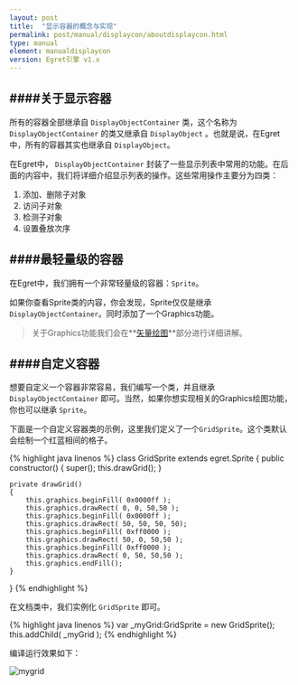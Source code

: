 ```yaml
---
layout: post
title:  "显示容器的概念与实现"
permalink: post/manual/displaycon/aboutdisplaycon.html
type: manual
element: manualdisplaycon
version: Egret引擎 v1.x
---
```


####关于显示容器
---

所有的容器全部继承自 `DisplayObjectContainer` 类，这个名称为 `DisplayObjectContainer` 的类又继承自 `DisplayObject` 。也就是说，在Egret中，所有的容器其实也继承自 `DisplayObject`。

在Egret中， `DisplayObjectContainer` 封装了一些显示列表中常用的功能。在后面的内容中，我们将详细介绍显示列表的操作。这些常用操作主要分为四类：

1. 添加、删除子对象
2. 访问子对象
3. 检测子对象
4. 设置叠放次序

####最轻量级的容器
---

在Egret中，我们拥有一个非常轻量级的容器：`Sprite`。

如果你查看Sprite类的内容，你会发现，Sprite仅仅是继承 `DisplayObjectContainer`。同时添加了一个Graphics功能。

>关于Graphics功能我们会在**[矢量绘图]()**部分进行详细讲解。

####自定义容器
---

想要自定义一个容器非常容易，我们编写一个类，并且继承 `DisplayObjectContainer` 即可。当然，如果你想实现相关的Graphics绘图功能，你也可以继承 `Sprite`。

下面是一个自定义容器类的示例，这里我们定义了一个`GridSprite`。这个类默认会绘制一个红蓝相间的格子。

{% highlight java linenos %}
class GridSprite extends egret.Sprite
{
    public constructor()
    {
        super();
        this.drawGrid();
    }

    private drawGrid()
    {
        this.graphics.beginFill( 0x0000ff );
        this.graphics.drawRect( 0, 0, 50,50 );
        this.graphics.beginFill( 0x0000ff );
        this.graphics.drawRect( 50, 50, 50, 50);
        this.graphics.beginFill( 0xff0000 );
        this.graphics.drawRect( 50, 0, 50,50 );
        this.graphics.beginFill( 0xff0000 );
        this.graphics.drawRect( 0, 50, 50,50 );
        this.graphics.endFill();
    }
}
{% endhighlight %}

在文档类中，我们实例化 `GridSprite` 即可。

{% highlight java linenos %}
var _myGrid:GridSprite = new GridSprite();
this.addChild( _myGrid );
{% endhighlight %}

编译运行效果如下：

![mygrid]({{site.baseurl}}/assets/img/mygrid.png)
